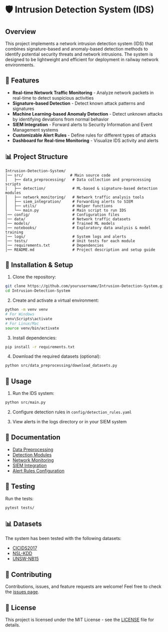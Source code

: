 # 🛡️ Intrusion Detection System (IDS)

## Overview
This project implements a network intrusion detection system (IDS) that combines signature-based and anomaly-based detection methods to identify potential security threats and network intrusions. The system is designed to be lightweight and efficient for deployment in railway network environments.

## 🚀 Features
- **Real-time Network Traffic Monitoring** - Analyze network packets in real-time to detect suspicious activities
- **Signature-based Detection** - Detect known attack patterns and signatures
- **Machine Learning-based Anomaly Detection** - Detect unknown attacks by identifying deviations from normal behavior
- **SIEM Integration** - Forward alerts to Security Information and Event Management systems
- **Customizable Alert Rules** - Define rules for different types of attacks
- **Dashboard for Real-time Monitoring** - Visualize IDS activity and alerts

## 📊 Project Structure
```
Intrusion-Detection-System/
│── src/                     # Main source code
│   ├── data_preprocessing/   # Data collection and preprocessing scripts
│   ├── detection/            # ML-based & signature-based detection modules
│   ├── network_monitoring/   # Network traffic analysis tools
│   ├── siem_integration/     # Forwarding alerts to SIEM
│   ├── utils/                # Helper functions
│   └── main.py               # Main script to run IDS
│── config/                   # Configuration files
│── data/                     # Network traffic datasets
│── models/                   # Trained ML models
│── notebooks/                # Exploratory data analysis & model training
│── logs/                     # System logs and alerts
│── tests/                    # Unit tests for each module
│── requirements.txt          # Dependencies
│── README.md                 # Project description and setup guide
```

## 🔧 Installation & Setup
1. Clone the repository:
```bash
git clone https://github.com/yourusername/Intrusion-Detection-System.git
cd Intrusion-Detection-System
```

2. Create and activate a virtual environment:
```bash
python -m venv venv
# For Windows
venv\Scripts\activate
# For Linux/Mac
source venv/bin/activate
```

3. Install dependencies:
```bash
pip install -r requirements.txt
```

4. Download the required datasets (optional):
```bash
python src/data_preprocessing/download_datasets.py
```

## 🚀 Usage
1. Run the IDS system:
```bash
python src/main.py
```

2. Configure detection rules in `config/detection_rules.yaml`

3. View alerts in the logs directory or in your SIEM system

## 📘 Documentation
- [Data Preprocessing](docs/data_preprocessing.md)
- [Detection Modules](docs/detection.md)
- [Network Monitoring](docs/network_monitoring.md)
- [SIEM Integration](docs/siem_integration.md)
- [Alert Rules Configuration](docs/alert_rules.md)

## 🧪 Testing
Run the tests:
```bash
pytest tests/
```

## 📊 Datasets
The system has been tested with the following datasets:
- [CICIDS2017](https://www.unb.ca/cic/datasets/ids-2017.html)
- [NSL-KDD](https://www.unb.ca/cic/datasets/nsl.html)
- [UNSW-NB15](https://www.unsw.adfa.edu.au/unsw-canberra-cyber/cybersecurity/ADFA-NB15-Datasets/)

## 🤝 Contributing
Contributions, issues, and feature requests are welcome! Feel free to check the [issues page](https://github.com/yourusername/Intrusion-Detection-System/issues).

## 📝 License
This project is licensed under the MIT License - see the [LICENSE](LICENSE) file for details.
